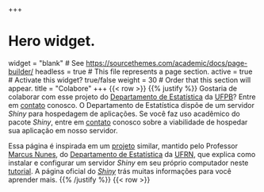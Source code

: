 +++
# Hero widget.
widget = "blank"  # See https://sourcethemes.com/academic/docs/page-builder/
headless = true  # This file represents a page section.
active = true  # Activate this widget? true/false
weight = 30  # Order that this section will appear.
title = "Colabore"
+++
{{< row >}}
{{% justify %}}
Gostaria de colaborar com esse projeto do [Departamento de Estatística](https://ufpb.br/de) da [UFPB](https://ufpb.br)? Entre em [contato](#contact) conosco. O Departamento de Estatística dispõe de um servidor _Shiny_ para hospedagem de aplicações. Se você faz uso acadêmico do pacote _Shiny_, entre em [contato](#contact) conosco sobre a viabilidade de hospedar sua aplicação em nosso servidor.

Essa página é inspirada em um [projeto](http://shiny.estatistica.ccet.ufrn.br/) similar, mantido pelo Professor [Marcus Nunes](https://marcusnunes.me), do [Departamento de Estatística](https://sigaa.ufrn.br/sigaa/public/departamento/portal.jsf?id=47) da [UFRN](https://ufrn.br/), que explica como instalar e configurar um servidor _Shiny_ em seu próprio computador neste [tutorial](https://marcusnunes.me/posts/como-instalar-o-shiny-em-seu-proprio-servidor/). A página oficial do [_Shiny_](https://shiny.rstudio.com/tutorial/) trás muitas informações para você aprender mais.
{{% /justify %}}
{{< row >}}